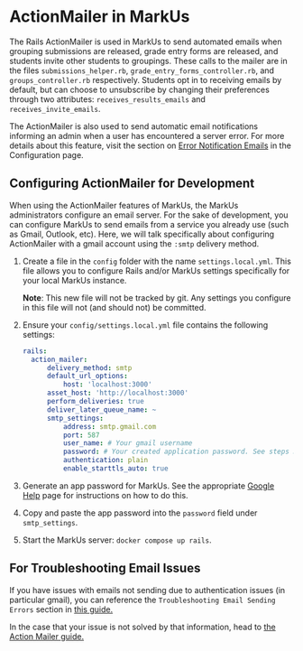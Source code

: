 # ActionMailer in MarkUs

The Rails ActionMailer is used in MarkUs to send automated emails when grouping submissions are released, grade entry forms are released, and students invite other students to groupings. These calls to the mailer are in the files `submissions_helper.rb`, `grade_entry_forms_controller.rb`, and `groups_controller.rb` respectively. Students opt in to receiving emails by default, but can choose to unsubscribe by changing their preferences through two attributes: `receives_results_emails` and `receives_invite_emails`.

The ActionMailer is also used to send automatic email notifications informing an admin when a user has encountered a server error. For more details about this feature, visit the section on [Error Notification Emails](Configuration.md#error-notification-emails) in the Configuration page.

## Configuring ActionMailer for Development

When using the ActionMailer features of MarkUs, the MarkUs administrators configure an email server. For the sake of development, you can configure MarkUs to send emails from a service you already use (such as Gmail, Outlook, etc). Here, we will talk specifically about configuring ActionMailer with a gmail account using the `:smtp` delivery method.

1. Create a file in the `config` folder with the name `settings.local.yml`. This file allows you to configure Rails and/or MarkUs settings specifically for your local MarkUs instance.

    **Note**: This new file will not be tracked by git. Any settings you configure in this file will not (and should not) be committed.

2. Ensure your `config/settings.local.yml` file contains the following settings:

    ```yaml
    rails:
      action_mailer:
          delivery_method: smtp
          default_url_options:
              host: 'localhost:3000'
          asset_host: 'http://localhost:3000'
          perform_deliveries: true
          deliver_later_queue_name: ~
          smtp_settings:
              address: smtp.gmail.com
              port: 587
              user_name: # Your gmail username
              password: # Your created application password. See steps 3-4 for more details
              authentication: plain
              enable_starttls_auto: true
    ```

3. Generate an app password for MarkUs. See the appropriate [Google Help](https://support.google.com/accounts/answer/185833?hl=en) page for instructions on how to do this.
4. Copy and paste the app password into the `password` field under `smtp_settings`.
5. Start the MarkUs server: `docker compose up rails`.

## For Troubleshooting Email Issues

If you have issues with emails not sending due to authentication issues (in particular gmail), you can reference the `Troubleshooting Email Sending Errors` section in [this guide.](https://dev.to/morinoko/sending-emails-in-rails-with-action-mailer-and-gmail-35g4)

In the case that your issue is not solved by that information, head to [the Action Mailer guide.](https://guides.rubyonrails.org/action_mailer_basics.html)
